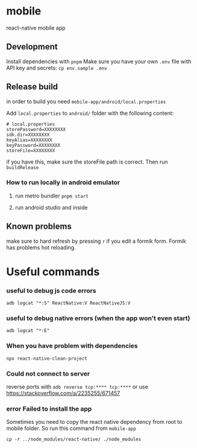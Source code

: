 # mobile

react-native mobile app

## Development

Install dependencies with `pnpm`
Make sure you have your own `.env` file with API key and secrets: `cp env.sample .env`

## Release build

in order to build you need `mobile-app/android/local.properties`

Add `local.properties` to `android/` folder with the following content:

```
# local.properties
storePassword=XXXXXXXX
sdk.dir=XXXXXXXX
keyAlias=XXXXXXXX
keyPassword=XXXXXXXX
storeFile=XXXXXXXX
```

if you have this, make sure the storeFile path is correct. Then run `buildRelease`

### How to run locally in android emulator

1. run metro bundler
   `pnpm start`

2. run android studio and inside

## Known problems

make sure to hard refresh by pressing `r` if you edit a formik form. Formik has problems hot reloading.

# Useful commands

### useful to debug js code errors

`adb logcat "*:S" ReactNative:V ReactNativeJS:V`

### useful to debug native errors (when the app won't even start)

`adb logcat "*:E"`

### When you have problem with dependencies

`npx react-native-clean-project`

### Could not connect to server

reverse ports with `adb reverse tcp:**** tcp:****` or use https://stackoverflow.com/a/2235255/671457

### error Failed to install the app

Sometimes you need to copy the react native dependency from root to mobile folder. So run this command from `mobile-app`

```
cp -r ../node_modules/react-native/ ./node_modules
```
